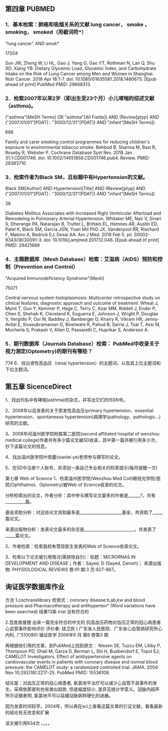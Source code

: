 ## 第四章 PUBMED
### 1．基本检索：肺癌和吸烟关系的文献 lung cancer， smoke ，smoking， smoked（用截词符*）

"lung cancer" AND smok* 

17204

Sun JW, Zheng W, Li HL, Gao J, Yang G, Gao YT, Rothman N, Lan Q, Shu XO, Xiang
YB. Dietary Glycemic Load, Glycemic Index, and Carbohydrate Intake on the Risk of
Lung Cancer among Men and Women in Shanghai. Nutr Cancer. 2018 Apr 18:1-7. doi:
10.1080/01635581.2018.1460675. [Epub ahead of print] PubMed PMID: 29668313.


### 2．检索2007年以来2岁（即出生至23个月）小儿哮喘的综述文献（asthma)。

("asthma"[MeSH Terms] OR "asthma"[All Fields]) AND (Review[ptyp] AND ("2007/01/01"[PDAT] : "3000/12/31"[PDAT]) AND "infant"[MeSH Terms])

698

Family and carer smoking control programmes for reducing children's exposure to environmental tobacco smoke.
Behbod B, Sharma M, Baxi R, Roseby R, Webster P.
Cochrane Database Syst Rev. 2018 Jan 31;1:CD001746. doi: 10.1002/14651858.CD001746.pub4. Review.
PMID: 29383710

### 3．检索作者为Black SM，且标题中有Hypertension的文献。

Black SM[Author] AND Hypertension[Title] AND (Review[ptyp] AND ("2007/01/01"[PDAT] : "3000/12/31"[PDAT]) AND "infant"[MeSH Terms])

38

Diabetes Mellitus Associates with Increased Right Ventricular Afterload and Remodeling in Pulmonary Arterial Hypertension.
Whitaker ME, Nair V, Sinari S, Dherange PA, Natarajan B, Trutter L, Brittain EL, Hemnes AR, Austin ED, Patel K, Black SM, Garcia JGN, Yuan Md PhD JX, Vanderpool RR, Rischard F, Makino A, Bedrick EJ, Desai AA.
Am J Med. 2018 Feb 5. pii: S0002-9343(18)30091-3. doi: 10.1016/j.amjmed.2017.12.046. [Epub ahead of print]
PMID: 29421689

### 4．主题数据库（Mesh Database）检索：艾滋病（AIDS）预防和控制（Prevention and Control）

"Acquired Immunodeficiency Syndrome"[Mesh]

75071

Central nervous system histoplasmosis: Multicenter retrospective study on clinical features, diagnostic approach and outcome of treatment.
Wheat J, Myint T, Guo Y, Kemmer P, Hage C, Terry C, Azar MM, Riddell J, Ender P, Chen S, Shehab K, Cleveland K, Esguerra E, Johnson J, Wright P, Douglas V, Vergidis P, Ooi W, Baddley J, Bamberger D, Khairy R, Vikram HR, Jenny-Avital E, Sivasubramanian G, Bowlware K, Pahud B, Sarria J, Tsai T, Assi M, Mocherla S, Prakash V, Allen D, Passaretti C, Huprikar S, Anderson A.

### 5．期刊数据库（Journals Database）检索： PubMed中收录关于视力测定(Optometry)的期刊有哪些？
774
6．找出肾性高血压（renal hypertension）的主题词，以及其上位主题词和下位主题词。

## 第五章 SicenceDirect
 

1、找出刊名中有哮喘(asthma)的杂志，并写出它们的ISSN号。

2、2008年以后发表的关于原发性高血压(primary hypertension、essential hypertension、spontaneous hypertension)病理学(pathology、pathologic...)研究的文献。

3、2008年间温州医学院附属第二医院(second affiliated hospital of wenzhou medical college)作者共有多少篇论文被SD收录，其中第一篇共被引用多少次，抄下该篇论文的信息。

4、找出温州医学院叶晓蕾(xiaolei ye)老师参与撰写的论文。

5、在SD中注册个人账号，并添加一条自己专业相关的检索提示(每月提醒一次)


第七章 Web of Science
 1、检索温州医学院(Wenzhou Med Coll)眼视光学院/医院(Ophthalmol、Optometry)被Web of Science收录的论文。

分析检索出的论文，作者分析：其中参与撰写论文最多的作者是______?，共有__________篇。

基金资助分析：对这些论文资助最多是_____________________基金，共资助了_____篇论文。

来源出版物分析：发表论文最多的杂志是_________________________，共发表了_____篇论文。

2、作者检索：检索我校朱雪琼医生发表的Web of Science收录论文。

3、检索以下论文被引用情况(需排除自引)：标题：MICRORNAS IN DEVELOPMENT AND DISEASE；作者：Sayed, D (Sayed, Danish)； 来源出版物: PHYSIOLOGICAL REVIEWS  卷:91 期:3  页:827-887。

## 询证医学数据库作业
方法
1.cochranelibrary
检索式：coronary disease:ti,ab,kw and blood pressure and Pharmacotherapy and antihyperten* (Word variations have been searched)
结果13条 trial
没有符合的

2.百度直接搜
出来一篇完全符合的中文的
抗高血压药物对血压正常的冠心病患者心血管事件影响评价
评价者: 钱卫民
( 广东省人民医院、广东省心血管病研究所心内科, 广510080)
循证医学 2006年6 月 第6 卷第3 期

再根据他引用的文章，到PubMed上找到原文：
 Nissen SE, Tuzcu EM, Libby P, Thompson PD, Ghali M, Garza D, Berman L, Shi H, 
Buebendorf E, Topol EJ; CAMELOT Investigators. Effect of antihypertensive agents on cardiovascular events in patients with coronary disease and normal blood pressure: the CAMELOT study: a randomized controlled trial. JAMA. 2004 Nov
10;292(18):2217-25. PubMed PMID: 15536108.

结论是：对血压正常的冠心病患者, 氨氯地平治疗可以减少心血管不良事件的发生。采用依那普利也有类似趋势, 但是幅度较小, 差异无统计学意义。冠脉内超声所示证据表明, 氨氯地平可以延缓动脉粥样硬化的进展。

因为发表时间较早，2004年，所以再在sci上查看这篇文章的引证文献，看看最新的结论有无改变和扩展

该文被引用834次
。。。。

